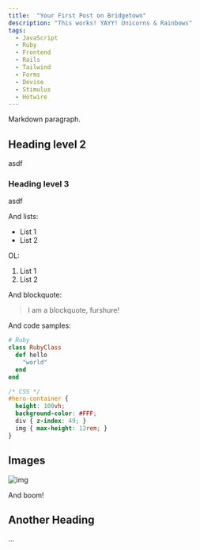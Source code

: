 ```yaml
---
title:  "Your First Post on Bridgetown"
description: "This works! YAYY! Unicorns & Rainbows"
tags:
  - JavaScript
  - Ruby
  - Frontend
  - Rails
  - Tailwind
  - Forms
  - Devise
  - Stimulus
  - Hotwire
---
```


Markdown paragraph.

## Heading level 2

asdf

### Heading level 3

asdf

And lists:

* List 1
* List 2

OL:

1. List 1
2. List 2

And blockquote:

> I am a blockquote, furshure!

And code samples:

```ruby
# Ruby
class RubyClass
  def hello
    "world"
  end
end
```

```css
/* CSS */
#hero-container {
  height: 100vh;
  background-color: #FFF;
  div { z-index: 49; }
  img { max-height: 12rem; }
}
```

## Images

![img](https://preview.compliancehelper.com/assets/why-nist-healthcare-graphic.jpg)

And boom!

## Another Heading

…
